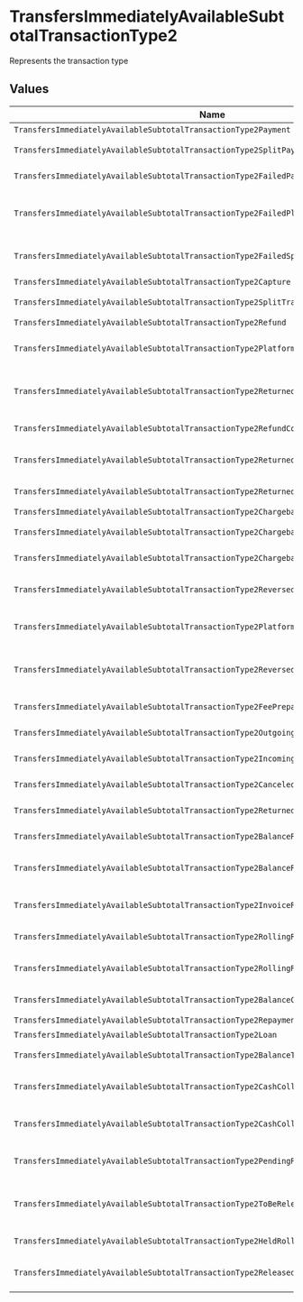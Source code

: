 # TransfersImmediatelyAvailableSubtotalTransactionType2

Represents the transaction type


## Values

| Name                                                                                     | Value                                                                                    |
| ---------------------------------------------------------------------------------------- | ---------------------------------------------------------------------------------------- |
| `TransfersImmediatelyAvailableSubtotalTransactionType2Payment`                           | payment                                                                                  |
| `TransfersImmediatelyAvailableSubtotalTransactionType2SplitPayment`                      | split-payment                                                                            |
| `TransfersImmediatelyAvailableSubtotalTransactionType2FailedPayment`                     | failed-payment                                                                           |
| `TransfersImmediatelyAvailableSubtotalTransactionType2FailedPlatformSplitPayment`        | failed-platform-split-payment                                                            |
| `TransfersImmediatelyAvailableSubtotalTransactionType2FailedSplitPaymentCompensation`    | failed-split-payment-compensation                                                        |
| `TransfersImmediatelyAvailableSubtotalTransactionType2Capture`                           | capture                                                                                  |
| `TransfersImmediatelyAvailableSubtotalTransactionType2SplitTransaction`                  | split-transaction                                                                        |
| `TransfersImmediatelyAvailableSubtotalTransactionType2Refund`                            | refund                                                                                   |
| `TransfersImmediatelyAvailableSubtotalTransactionType2PlatformPaymentRefund`             | platform-payment-refund                                                                  |
| `TransfersImmediatelyAvailableSubtotalTransactionType2ReturnedPlatformPaymentRefund`     | returned-platform-payment-refund                                                         |
| `TransfersImmediatelyAvailableSubtotalTransactionType2RefundCompensation`                | refund-compensation                                                                      |
| `TransfersImmediatelyAvailableSubtotalTransactionType2ReturnedRefundCompensation`        | returned-refund-compensation                                                             |
| `TransfersImmediatelyAvailableSubtotalTransactionType2ReturnedRefund`                    | returned-refund                                                                          |
| `TransfersImmediatelyAvailableSubtotalTransactionType2Chargeback`                        | chargeback                                                                               |
| `TransfersImmediatelyAvailableSubtotalTransactionType2ChargebackReversal`                | chargeback-reversal                                                                      |
| `TransfersImmediatelyAvailableSubtotalTransactionType2ChargebackCompensation`            | chargeback-compensation                                                                  |
| `TransfersImmediatelyAvailableSubtotalTransactionType2ReversedChargebackCompensation`    | reversed-chargeback-compensation                                                         |
| `TransfersImmediatelyAvailableSubtotalTransactionType2PlatformPaymentChargeback`         | platform-payment-chargeback                                                              |
| `TransfersImmediatelyAvailableSubtotalTransactionType2ReversedPlatformPaymentChargeback` | reversed-platform-payment-chargeback                                                     |
| `TransfersImmediatelyAvailableSubtotalTransactionType2FeePrepayment`                     | fee-prepayment                                                                           |
| `TransfersImmediatelyAvailableSubtotalTransactionType2OutgoingTransfer`                  | outgoing-transfer                                                                        |
| `TransfersImmediatelyAvailableSubtotalTransactionType2IncomingTransfer`                  | incoming-transfer                                                                        |
| `TransfersImmediatelyAvailableSubtotalTransactionType2CanceledTransfer`                  | canceled-transfer                                                                        |
| `TransfersImmediatelyAvailableSubtotalTransactionType2ReturnedTransfer`                  | returned-transfer                                                                        |
| `TransfersImmediatelyAvailableSubtotalTransactionType2BalanceReserve`                    | balance-reserve                                                                          |
| `TransfersImmediatelyAvailableSubtotalTransactionType2BalanceReserveReturn`              | balance-reserve-return                                                                   |
| `TransfersImmediatelyAvailableSubtotalTransactionType2InvoiceRoundingCompensation`       | invoice-rounding-compensation                                                            |
| `TransfersImmediatelyAvailableSubtotalTransactionType2RollingReserveHold`                | rolling-reserve-hold                                                                     |
| `TransfersImmediatelyAvailableSubtotalTransactionType2RollingReserveRelease`             | rolling-reserve-release                                                                  |
| `TransfersImmediatelyAvailableSubtotalTransactionType2BalanceCorrection`                 | balance-correction                                                                       |
| `TransfersImmediatelyAvailableSubtotalTransactionType2Repayment`                         | repayment                                                                                |
| `TransfersImmediatelyAvailableSubtotalTransactionType2Loan`                              | loan                                                                                     |
| `TransfersImmediatelyAvailableSubtotalTransactionType2BalanceTopup`                      | balance-topup                                                                            |
| `TransfersImmediatelyAvailableSubtotalTransactionType2CashCollateralIssuance`            | cash-collateral-issuance';                                                               |
| `TransfersImmediatelyAvailableSubtotalTransactionType2CashCollateralRelease`             | cash-collateral-release                                                                  |
| `TransfersImmediatelyAvailableSubtotalTransactionType2PendingRollingReserve`             | pending-rolling-reserve                                                                  |
| `TransfersImmediatelyAvailableSubtotalTransactionType2ToBeReleasedRollingReserve`        | to-be-released-rolling-reserve                                                           |
| `TransfersImmediatelyAvailableSubtotalTransactionType2HeldRollingReserve`                | held-rolling-reserve                                                                     |
| `TransfersImmediatelyAvailableSubtotalTransactionType2ReleasedRollingReserve`            | released-rolling-reserve                                                                 |